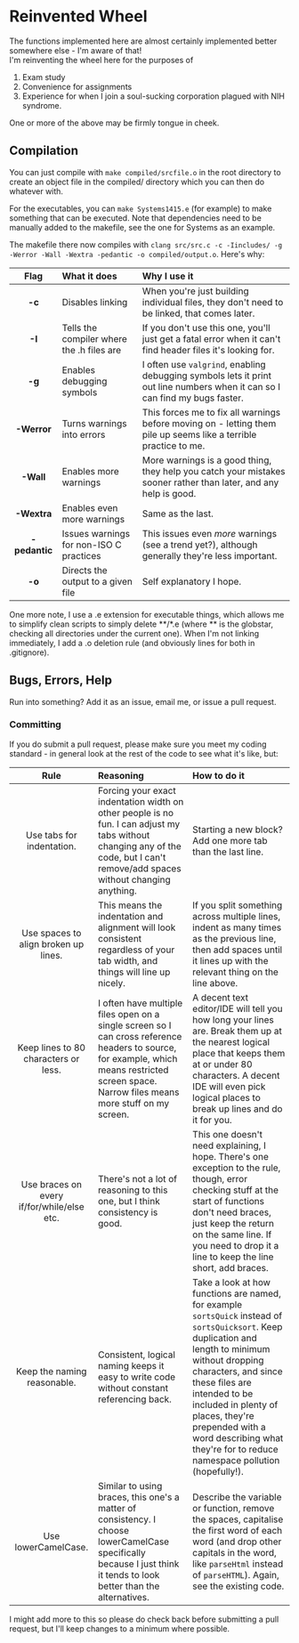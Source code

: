# Reinvented Wheel

The functions implemented here are almost certainly implemented better somewhere else - I'm aware of that!  
I'm reinventing the wheel here for the purposes of

1. Exam study
2. Convenience for assignments
3. Experience for when I join a soul-sucking corporation plagued with NIH syndrome.

One or more of the above may be firmly tongue in cheek.

## Compilation

You can just compile with `make compiled/srcfile.o` in the root directory to create an object file in the compiled/ directory which you can then do whatever with.

For the executables, you can `make Systems1415.e` (for example) to make something that can be executed. Note that dependencies need to be manually added to the makefile, see the one for Systems as an example.

The makefile there now compiles with `clang src/src.c -c -Iincludes/ -g -Werror -Wall -Wextra -pedantic -o compiled/output.o`. Here's why:

| Flag          | What it does                              | Why I use it                                                                                                                    |
|:-------------:|:------------------------------------------|:--------------------------------------------------------------------------------------------------------------------------------|
| **-c**        | Disables linking                          | When you're just building individual files, they don't need to be linked, that comes later.                                     |
| **-I**        | Tells the compiler where the .h files are | If you don't use this one, you'll just get a fatal error when it can't find header files it's looking for.                      |
| **-g**        | Enables debugging symbols                 | I often use `valgrind`, enabling debugging symbols lets it print out line numbers when it can so I can find my bugs faster.     |
| **-Werror**   | Turns warnings into errors                | This forces me to fix all warnings before moving on - letting them pile up seems like a terrible practice to me.                |
| **-Wall**     | Enables more warnings                     | More warnings is a good thing, they help you catch your mistakes sooner rather than later, and any help is good.                |
| **-Wextra**   | Enables even more warnings                | Same as the last.                                                                                                               |
| **-pedantic** | Issues warnings for non-ISO C practices   | This issues even *more* warnings (see a trend yet?), although generally they're less important.                                 |
| **-o**        | Directs the output to a given file        | Self explanatory I hope.                                                                                                        |

One more note, I use a .e extension for executable things, which allows me to simplify clean scripts to simply delete \*\*/\*.e (where \*\* is the globstar, checking all directories under the current one). When I'm not linking immediately, I add a .o deletion rule (and obviously lines for both in .gitignore).

## Bugs, Errors, Help

Run into something? Add it as an issue, email me, or issue a pull request.

### Committing

If you do submit a pull request, please make sure you meet my coding standard - in general look at the rest of the code to see what it's like, but:

| Rule | Reasoning | How to do it |
|:----:|:----------|:-------------|
| Use tabs for indentation. | Forcing your exact indentation width on other people is no fun. I can adjust my tabs without changing any of the code, but I can't remove/add spaces without changing anything. | Starting a new block? Add one more tab than the last line. |
| Use spaces to align broken up lines. | This means the indentation and alignment will look consistent regardless of your tab width, and things will line up nicely. | If you split something across multiple lines, indent as many times as the previous line, then add spaces until it lines up with the relevant thing on the line above. |
| Keep lines to 80 characters or less. | I often have multiple files open on a single screen so I can cross reference headers to source, for example, which means restricted screen space. Narrow files means more stuff on my screen. | A decent text editor/IDE will tell you how long your lines are. Break them up at the nearest logical place that keeps them at or under 80 characters. A decent IDE will even pick logical places to break up lines and do it for you. |
| Use braces on every if/for/while/else etc. | There's not a lot of reasoning to this one, but I think consistency is good. | This one doesn't need explaining, I hope. There's one exception to the rule, though, error checking stuff at the start of functions don't need braces, just keep the return on the same line. If you need to drop it a line to keep the line short, add braces.|
| Keep the naming reasonable. | Consistent, logical naming keeps it easy to write code without constant referencing back. | Take a look at how functions are named, for example `sortsQuick` instead of `sortsQuicksort`. Keep duplication and length to minimum without dropping characters, and since these files are intended to be included in plenty of places, they're prepended with a word describing what they're for to reduce namespace pollution (hopefully!). |
| Use lowerCamelCase. | Similar to using braces, this one's a matter of consistency. I choose lowerCamelCase specifically because I just think it tends to look better than the alternatives. | Describe the variable or function, remove the spaces, capitalise the first word of each word (and drop other capitals in the word, like `parseHtml` instead of `parseHTML`). Again, see the existing code. |

I might add more to this so please do check back before submitting a pull request, but I'll keep changes to a minimum where possible.
